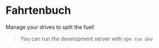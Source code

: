 # Fahrtenbuch
Manage your drives to split the fuel!

> You can run the development server with `npm run dev`
